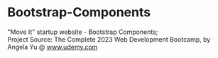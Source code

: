 # Bootstrap-Components
"Move It" startup website - Bootstrap Components;<br/>
Project Source: The Complete 2023 Web Development Bootcamp, by Angela Yu @ www.udemy.com
